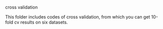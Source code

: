 cross validation

This folder includes codes of cross validation, from which you can get 10-fold cv results on six datasets.
